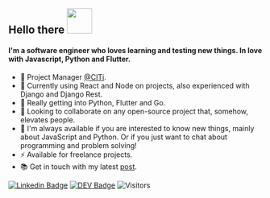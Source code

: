 ## Hello there <img src="https://www.animoticons.com/files/misc/fantasy-smiley-faces/19.gif" width="50px"/>

#### I'm a software engineer who loves learning and testing new things. In love with Javascript, Python and Flutter.

- 💚 Project Manager [@CITi](https://citi.org.br/).
- 🔭 Currently using React and Node on projects, also experienced with Django and Django Rest.
- 🌱 Really getting into Python, Flutter and Go.
- 👯 Looking to collaborate on any open-source project that, somehow, elevates people.
- 💬 I'm always available if you are interested to know new things, mainly about JavaScript and Python. Or if you just want to chat about programming and problem solving!
- ⚡ Available for freelance projects.
- 📚 Get in touch with my latest [post](https://blog.citi.org.br/tecnologias-de-localizacao-na-pandemia-do-covid-19/).

[![Linkedin Badge](https://img.shields.io/badge/-LinkedIn-blue?style=flat-square&logo=Linkedin&logoColor=white&link=https://www.linkedin.com/in/ricardo-morato-673576108/)](https://www.linkedin.com/in/ricardo-morato-673576108/)
[![DEV Badge](https://img.shields.io/badge/-DEV.to-000?style=flat-square&logo=dev.to&logoColor=white&link=https://dev.to/ricardomorato)](https://dev.to/ricardomorato)
![Visitors](https://visitor-badge.glitch.me/badge?page_id=gbrls.gbrls)

<!--
**RicardoMorato/RicardoMorato** is a ✨ _special_ ✨ repository because its `README.md` (this file) appears on your GitHub profile.
-->
